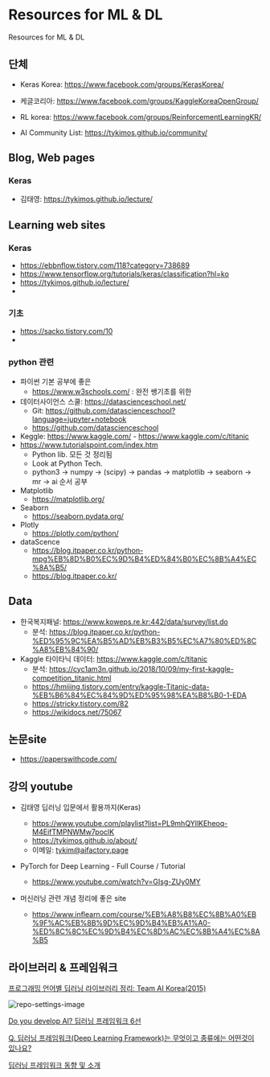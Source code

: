 # Resources for ML & DL

Resources for ML & DL

## 단체

* Keras Korea: https://www.facebook.com/groups/KerasKorea/
* 케글코리아: https://www.facebook.com/groups/KaggleKoreaOpenGroup/
* RL korea: https://www.facebook.com/groups/ReinforcementLearningKR/

* AI Community List:   https://tykimos.github.io/community/

## Blog, Web pages

### Keras

* 김태영: https://tykimos.github.io/lecture/

## Learning web sites

### Keras

* https://ebbnflow.tistory.com/118?category=738689
* https://www.tensorflow.org/tutorials/keras/classification?hl=ko
* https://tykimos.github.io/lecture/
* 

### 기초

* https://sacko.tistory.com/10
*

### python 관련

* 파이썬 기본 공부에 좋은
  - https://www.w3schools.com/  : 완전 쌩기초를 위한
* 데이터사이언스 스쿨: https://datascienceschool.net/
  - Git: https://github.com/datascienceschool?language=jupyter+notebook
  - https://github.com/datascienceschool
* Keggle: https://www.kaggle.com/ - https://www.kaggle.com/c/titanic
* https://www.tutorialspoint.com/index.htm
  - Python lib. 모든 것 정리됨
  - Look at Python Tech.
  - python3 -> numpy -> (scipy) -> pandas -> matplotlib -> seaborn -> mr -> ai 순서 공부
* Matplotlib
  - https://matplotlib.org/
* Seaborn
  - https://seaborn.pydata.org/
* Plotly
  - https://plotly.com/python/
* dataScence
  - https://blog.itpaper.co.kr/python-mpg%EB%8D%B0%EC%9D%B4%ED%84%B0%EC%8B%A4%EC%8A%B5/
  - https://blog.itpaper.co.kr/
  
## Data

* 한국복지패널: https://www.koweps.re.kr:442/data/survey/list.do
  - 분석: https://blog.itpaper.co.kr/python-%ED%95%9C%EA%B5%AD%EB%B3%B5%EC%A7%80%ED%8C%A8%EB%84%90/
* Kaggle 타이타닉 데이터: https://www.kaggle.com/c/titanic
  - 분석: https://cyc1am3n.github.io/2018/10/09/my-first-kaggle-competition_titanic.html
  - https://hmiiing.tistory.com/entry/kaggle-Titanic-data-%EB%B6%84%EC%84%9D%ED%95%98%EA%B8%B0-1-EDA
  - https://stricky.tistory.com/82
  - https://wikidocs.net/75067
  
  


## 논문site

* https://paperswithcode.com/

## 강의 youtube

* 김태영 딥러닝 입문에서 활용까지(Keras)
  - https://www.youtube.com/playlist?list=PL9mhQYIlKEheoq-M4EifTMPNWMw7poclK
  - https://tykimos.github.io/about/
  - 이메일: tykim@aifactory.page
  
* PyTorch for Deep Learning - Full Course / Tutorial
  - https://www.youtube.com/watch?v=GIsg-ZUy0MY
  
* 머신러닝 관련 개념 정리에 좋은 site
  - https://www.inflearn.com/course/%EB%A8%B8%EC%8B%A0%EB%9F%AC%EB%8B%9D%EC%9D%B4%EB%A1%A0-%ED%8C%8C%EC%9D%B4%EC%8D%AC%EC%8B%A4%EC%8A%B5
  


## 라이브러리 & 프레임워크

[프로그래밍 언어별 딥러닝 라이브러리 정리: Team AI Korea(2015)](https://aikorea.org/blog/dl-libraries/)

![repo-settings-image](https://raw.githubusercontent.com/aikorea/aikorea.github.io/9d063d4221aaf88a7d64c71340f3962bdd6f31ef/images/DL_lib_vote.PNG)

[Do you develop AI? 딥러닝 프레임워크 6선](http://www.epnc.co.kr/news/articleView.html?idxno=91752)

[Q. 딥러닝 프레임워크(Deep Learning Framework)는 무엇이고 종류에는 어떤것이 있나요?](https://www.jobindexworld.com/contents/view/4379)

[딥러닝 프레임워크 동향 및 소개](https://www.google.com/search?q=%EB%94%A5%EB%9F%AC%EB%8B%9D+%EB%9D%BC%EC%9D%B4%EB%B8%8C%EB%9F%AC%EB%A6%AC&sxsrf=ALeKk02udMM8nDJC0Y7--pxIZtbqL8KHRQ:1597568579850&source=lnt&tbs=qdr:y&sa=X&ved=2ahUKEwi_9NLdrp_rAhXNBKYKHY4eBgoQpwV6BAgMECA&biw=1002&bih=931)




